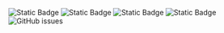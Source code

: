 ![Static Badge](https://img.shields.io/badge/blacklists-60-000000) ![Static Badge](https://img.shields.io/badge/blacklisted-2690923-cc0000) ![Static Badge](https://img.shields.io/badge/whitelisted-2245-00CC00) ![Static Badge](https://img.shields.io/badge/streaming_blacklist-28107-000000) ![GitHub issues](https://img.shields.io/github/issues/fabriziosalmi/blacklists)

